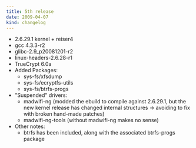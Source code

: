 ```yaml
---
title: 5th release
date: 2009-04-07
kind: changelog
---
```

* 2.6.29.1 kernel + reiser4
* gcc 4.3.3-r2
* glibc-2.9_p20081201-r2
* linux-headers-2.6.28-r1
* TrueCrypt 6.0a
* Added Packages:
    * sys-fs/xfsdump
    * sys-fs/ecryptfs-utils
    * sys-fs/btrfs-progs
* "Suspended" drivers:
    * madwifi-ng (modded the ebuild to compile against 2.6.29.1, but the new kernel release has changed internal structures -> avoiding to fix with broken hand-made patches)
    * madwifi-ng-tools (without madwifi-ng makes no sense)
* Other notes:
    * btrfs has been included, along with the associated btrfs-progs package
